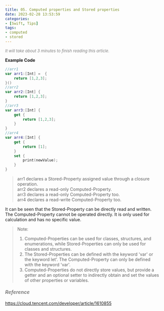 ```yaml
---
title: 05. Computed properties and Stored properties
date: 2023-02-28 13:53:59
categories: 
- [Swift, Tips]
tags:
- computed
- stored
---
```


<font color=gray size=2>*It will take about 3 minutes to finish reading this article.*</font>

<strong> Example Code </strong>
```Swift 
//arr1
var arr1:[Int] =  {
    return [1,2,3];
}()
//arr2
var arr2:[Int] {
    return [1,2,3];
}
//arr3
var arr3:[Int] {
    get {
        return [1,2,3];
    }
}
//arr4
var arr4:[Int] {
    get {
        return [1];
    }
    set {
        print(newValue);
    }
}
```
> arr1 declares a Stored-Property assigned value through a closure operation.    
> arr2 declares a read-only Computed-Property.    
> arr3 declares a read-only Computed-Property too.    
> arr4 declares a read-write Computed-Property too.

It can be seen that the Stored-Property can be directly read and written. The Computed-Property cannot be operated directly. It is only used for calculation and has no specific value.

> Note:
> 1. Computed-Properties can be used for classes, structures, and enumerations, while Stored-Properties can only be used for classes and structures.    
> 2. The Stored-Properties can be defined with the keyword 'var' or the keyword let'. The Computed-Property can only be defined with the keyword 'var'.   
> 3. Computed-Properties do not directly store values, but provide a getter and an optional setter to indirectly obtain and set the values of other properties or variables.

 
#### <font size=3 color=gray>*Reference*</font>
<https://cloud.tencent.com/developer/article/1610855>  
